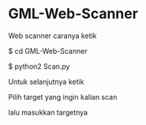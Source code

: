 # GML-Web-Scanner
Web scanner
caranya ketik

$ cd GML-Web-Scanner

$ python2 Scan.py

Untuk selanjutnya ketik

Pilih target yang ingin kalian scan

lalu masukkan targetnya 
